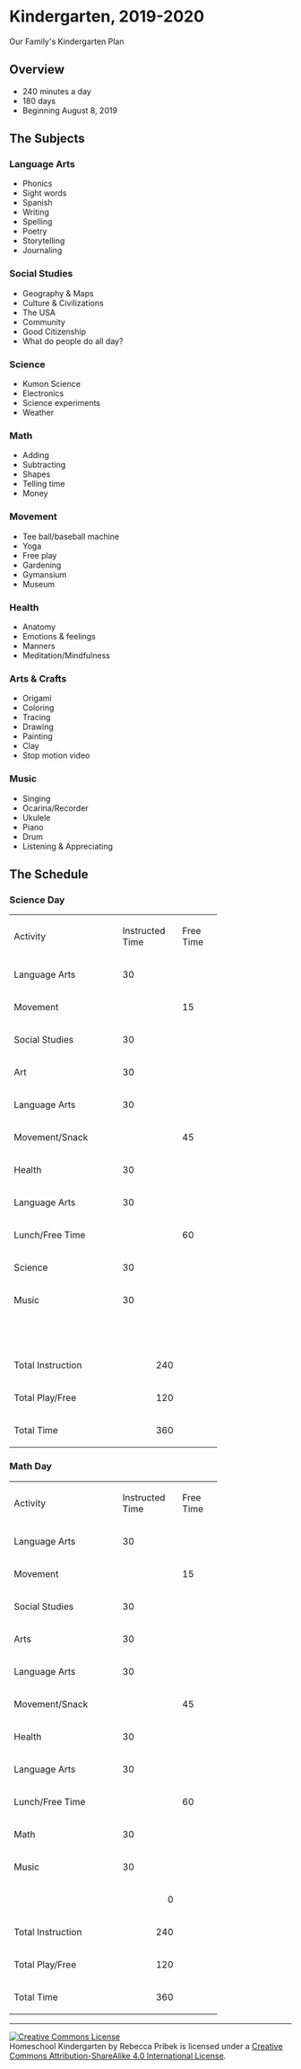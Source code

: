# Kindergarten, 2019-2020
Our Family's Kindergarten Plan

## Overview
* 240 minutes a day
* 180 days
* Beginning August 8, 2019

## The Subjects

### Language Arts
* Phonics
* Sight words
* Spanish
* Writing
* Spelling
* Poetry
* Storytelling
* Journaling

### Social Studies
* Geography & Maps
* Culture & Civilizations
* The USA
* Community
* Good Citizenship
* What do people do all day?

### Science
* Kumon Science
* Electronics
* Science experiments
* Weather

### Math
* Adding
* Subtracting
* Shapes
* Telling time
* Money

### Movement
* Tee ball/baseball machine
* Yoga
* Free play
* Gardening
* Gymansium
* Museum

### Health
* Anatomy
* Emotions & feelings
* Manners
* Meditation/Mindfulness

### Arts & Crafts
* Origami
* Coloring
* Tracing
* Drawing
* Painting
* Clay
* Stop motion video

### Music
* Singing
* Ocarina/Recorder
* Ukulele
* Piano
* Drum
* Listening & Appreciating

## The Schedule

### Science Day
<table class="Table2" cellspacing="0" cellpadding="0" border="0">
    <colgroup>
        <col width="194">
            <col width="105">
                <col width="62">
    </colgroup>
    <tbody>
        <tr>
            <td style="text-align:left;width:1.7465in; ">
                <p class="P22">Activity</p>
            </td>
            <td style="text-align:left;width:0.9458in; ">
                <p class="P22">Instructed Time</p>
            </td>
            <td style="text-align:left;width:0.5611in; ">
                <p class="P22">Free
                    <br>Time</p>
            </td>
        </tr>
        <tr>
            <td style="text-align:left;width:1.7465in; ">
                <p class="P17">Language Arts</p>
            </td>
            <td style="text-align:left;width:0.9458in; ">
                <p class="P17">30</p>
            </td>
            <td style="text-align:left;width:0.5611in; ">
                <p class="P17">&nbsp;</p>
            </td>
        </tr>
        <tr>
            <td style="text-align:left;width:1.7465in;">
                <p class="P17">Movement</p>
            </td>
            <td style="text-align:left;width:0.9458in;">
                <p class="P17">&nbsp;</p>
            </td>
            <td style="text-align:left;width:0.5611in;">
                <p class="P17">15</p>
            </td>
        </tr>
        <tr>
            <td style="text-align:left;width:1.7465in;">
                <p class="P17">Social Studies</p>
            </td>
            <td style="text-align:left;width:0.9458in;">
                <p class="P17">30</p>
            </td>
            <td style="text-align:left;width:0.5611in;">
                <p class="P18">&nbsp;</p>
            </td>
        </tr>
        <tr>
            <td style="text-align:left;width:1.7465in;">
                <p class="P17">Art</p>
            </td>
            <td style="text-align:left;width:0.9458in;">
                <p class="P17">30</p>
            </td>
            <td style="text-align:left;width:0.5611in;">
                <p class="P18">&nbsp;</p>
            </td>
        </tr>
        <tr>
            <td style="text-align:left;width:1.7465in;">
                <p class="P17">Language Arts</p>
            </td>
            <td style="text-align:left;width:0.9458in;">
                <p class="P17">30</p>
            </td>
            <td style="text-align:left;width:0.5611in;">
                <p class="P18">&nbsp;</p>
            </td>
        </tr>
        <tr>
            <td style="text-align:left;width:1.7465in;">
                <p class="P17">Movement/Snack</p>
            </td>
            <td style="text-align:left;width:0.9458in;">
                <p class="P18">&nbsp;</p>
            </td>
            <td style="text-align:left;width:0.5611in;">
                <p class="P21">45</p>
            </td>
        </tr>
        <tr>
            <td style="text-align:left;width:1.7465in;">
                <p class="P17">Health</p>
            </td>
            <td style="text-align:left;width:0.9458in;">
                <p class="P17">30</p>
            </td>
            <td style="text-align:left;width:0.5611in;">
                <p class="P18">&nbsp;</p>
            </td>
        </tr>
        <tr>
            <td style="text-align:left;width:1.7465in;">
                <p class="P17">Language Arts</p>
            </td>
            <td style="text-align:left;width:0.9458in;">
                <p class="P17">30</p>
            </td>
            <td style="text-align:left;width:0.5611in;">
                <p class="P18">&nbsp;</p>
            </td>
        </tr>
        <tr>
            <td style="text-align:left;width:1.7465in;">
                <p class="P17">Lunch/Free Time</p>
            </td>
            <td style="text-align:left;width:0.9458in;">
                <p class="P18">&nbsp;</p>
            </td>
            <td style="text-align:left;width:0.5611in;">
                <p class="P17">60</p>
            </td>
        </tr>
        <tr>
            <td style="text-align:left;width:1.7465in;">
                <p class="P19">Science</p>
            </td>
            <td style="text-align:left;width:0.9458in;">
                <p class="P17">30</p>
            </td>
            <td style="text-align:left;width:0.5611in;">
                <p class="P18">&nbsp;</p>
            </td>
        </tr>
        <tr>
            <td style="text-align:left;width:1.7465in;">
                <p class="P17">Music</p>
            </td>
            <td style="text-align:left;width:0.9458in;">
                <p class="P17">30</p>
            </td>
            <td style="text-align:left;width:0.5611in;">
                <p class="P18">&nbsp;</p>
            </td>
        </tr>
        <tr>
            <td style="text-align:left;width:1.7465in;">
                <p class="P18">&nbsp;</p>
            </td>
            <td style="text-align:left;width:0.9458in;">
                <p class="P17">&nbsp;</p>
            </td>
            <td style="text-align:left;width:0.5611in;">
                <p class="P18">&nbsp;</p>
            </td>
        </tr>
        <tr>
            <td style="text-align:left;width:1.7465in;">
                <p class="P20">Total Instruction</p>
            </td>
            <td style="text-align:right; width:0.9458in;">
                <p class="P17">240</p>
            </td>
            <td style="text-align:left;width:0.5611in;">
                <p class="P18">&nbsp;</p>
            </td>
        </tr>
        <tr>
            <td style="text-align:left;width:1.7465in;">
                <p class="P20">Total Play/Free</p>
            </td>
            <td style="text-align:right; width:0.9458in;">
                <p class="P17">120</p>
            </td>
            <td style="text-align:left;width:0.5611in;">
                <p class="P18">&nbsp;</p>
            </td>
        </tr>
        <tr>
            <td style="text-align:left;width:1.7465in;">
                <p class="P20">Total Time</p>
            </td>
            <td style="text-align:right; width:0.9458in;">
                <p class="P17">360</p>
            </td>
            <td style="text-align:left;width:0.5611in;">
                <p class="P18">&nbsp;</p>
            </td>
        </tr>
    </tbody>
</table>

### Math Day
<table class="Table1" cellspacing="0" cellpadding="0" border="0">
    <colgroup>
        <col width="194">
            <col width="105">
                <col width="62">
    </colgroup>
    <tbody>
        <tr>
            <td style="text-align:left;width:1.7465in;">
                <p class="P22">Activity</p>
            </td>
            <td style="text-align:left;width:0.9458in;">
                <p class="P22">Instructed Time</p>
            </td>
            <td style="text-align:left;width:0.5611in;">
                <p class="P22">Free
                    <br>Time</p>
            </td>
        </tr>
        <tr>
            <td style="text-align:left;width:1.7465in;">
                <p class="P17">Language Arts</p>
            </td>
            <td style="text-align:left;width:0.9458in;">
                <p class="P17">30</p>
            </td>
            <td style="text-align:left;width:0.5611in;">
                <p class="P17">&nbsp;</p>
            </td>
        </tr>
        <tr>
            <td style="text-align:left;width:1.7465in;">
                <p class="P17">Movement</p>
            </td>
            <td style="text-align:left;width:0.9458in;">
                <p class="P17">&nbsp;</p>
            </td>
            <td style="text-align:left;width:0.5611in;">
                <p class="P17">15</p>
            </td>
        </tr>
        <tr>
            <td style="text-align:left;width:1.7465in;">
                <p class="P17">Social Studies</p>
            </td>
            <td style="text-align:left;width:0.9458in;">
                <p class="P17">30</p>
            </td>
            <td style="text-align:left;width:0.5611in;">
                <p class="P18">&nbsp;</p>
            </td>
        </tr>
        <tr>
            <td style="text-align:left;width:1.7465in;">
                <p class="P17">Arts</p>
            </td>
            <td style="text-align:left;width:0.9458in;">
                <p class="P17">30</p>
            </td>
            <td style="text-align:left;width:0.5611in;">
                <p class="P18">&nbsp;</p>
            </td>
        </tr>
        <tr>
            <td style="text-align:left;width:1.7465in;">
                <p class="P17">Language Arts</p>
            </td>
            <td style="text-align:left;width:0.9458in;">
                <p class="P17">30</p>
            </td>
            <td style="text-align:left;width:0.5611in;">
                <p class="P18">&nbsp;</p>
            </td>
        </tr>
        <tr>
            <td style="text-align:left;width:1.7465in;">
                <p class="P17">Movement/Snack</p>
            </td>
            <td style="text-align:left;width:0.9458in;">
                <p class="P18">&nbsp;</p>
            </td>
            <td style="text-align:left;width:0.5611in;">
                <p class="P21">45</p>
            </td>
        </tr>
        <tr>
            <td style="text-align:left;width:1.7465in;">
                <p class="P17">Health</p>
            </td>
            <td style="text-align:left;width:0.9458in;">
                <p class="P17">30</p>
            </td>
            <td style="text-align:left;width:0.5611in;">
                <p class="P18">&nbsp;</p>
            </td>
        </tr>
        <tr>
            <td style="text-align:left;width:1.7465in;">
                <p class="P17">Language Arts</p>
            </td>
            <td style="text-align:left;width:0.9458in;">
                <p class="P17">30</p>
            </td>
            <td style="text-align:left;width:0.5611in;">
                <p class="P18">&nbsp;</p>
            </td>
        </tr>
        <tr>
            <td style="text-align:left;width:1.7465in;">
                <p class="P17">Lunch/Free Time</p>
            </td>
            <td style="text-align:left;width:0.9458in;">
                <p class="P18">&nbsp;</p>
            </td>
            <td style="text-align:left;width:0.5611in;">
                <p class="P17">60</p>
            </td>
        </tr>
        <tr>
            <td style="text-align:left;width:1.7465in;">
                <p class="P19">Math</p>
            </td>
            <td style="text-align:left;width:0.9458in;">
                <p class="P17">30</p>
            </td>
            <td style="text-align:left;width:0.5611in;">
                <p class="P18">&nbsp;</p>
            </td>
        </tr>
        <tr>
            <td style="text-align:left;width:1.7465in;">
                <p class="P17">Music</p>
            </td>
            <td style="text-align:left;width:0.9458in;">
                <p class="P17">30</p>
            </td>
            <td style="text-align:left;width:0.5611in;">
                <p class="P18">&nbsp;</p>
            </td>
        </tr>
        <tr>
            <td style="text-align:left;width:1.7465in;">
                <p class="P18">&nbsp;</p>
            </td>
            <td style="text-align:right; width:0.9458in;">
                <p class="P17">0</p>
            </td>
            <td style="text-align:left;width:0.5611in;">
                <p class="P18">&nbsp;</p>
            </td>
        </tr>
        <tr>
            <td style="text-align:left;width:1.7465in;">
                <p class="P20">Total Instruction</p>
            </td>
            <td style="text-align:right; width:0.9458in;">
                <p class="P17">240</p>
            </td>
            <td style="text-align:left;width:0.5611in;">
                <p class="P18">&nbsp;</p>
            </td>
        </tr>
        <tr>
            <td style="text-align:left;width:1.7465in;">
                <p class="P20">Total Play/Free</p>
            </td>
            <td style="text-align:right; width:0.9458in;">
                <p class="P17">120</p>
            </td>
            <td style="text-align:left;width:0.5611in;">
                <p class="P18">&nbsp;</p>
            </td>
        </tr>
        <tr>
            <td style="text-align:left;width:1.7465in;">
                <p class="P20">Total Time</p>
            </td>
            <td style="text-align:right; width:0.9458in;">
                <p class="P17">360</p>
            </td>
            <td style="text-align:left;width:0.5611in;">
                <p class="P18">&nbsp;</p>
            </td>
        </tr>
    </tbody>
</table>

<hr />
<a rel="license" href="http://creativecommons.org/licenses/by-sa/4.0/"><img alt="Creative Commons License" style="border-width:0" src="https://i.creativecommons.org/l/by-sa/4.0/88x31.png" /></a><br /><span xmlns:dct="http://purl.org/dc/terms/" property="dct:title">Homeschool Kindergarten</span> by <span xmlns:cc="http://creativecommons.org/ns#" property="cc:attributionName">Rebecca Pribek</span> is licensed under a <a rel="license" href="http://creativecommons.org/licenses/by-sa/4.0/">Creative Commons Attribution-ShareAlike 4.0 International License</a>.